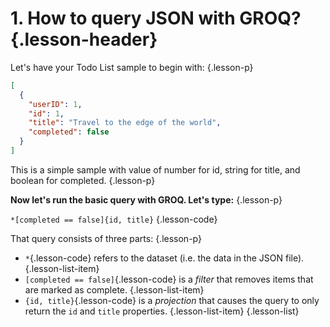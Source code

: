 # 1. How to query JSON with GROQ? {.lesson-header}

Let's have your Todo List sample to begin with: {.lesson-p}

```json {.lesson-pre}
[
  {
    "userID": 1,
    "id": 1,
    "title": "Travel to the edge of the world",
    "completed": false
  }
]
```

This is a simple sample with value of number for id, string for title, and boolean for completed. {.lesson-p}

**Now let's run the basic query with GROQ. Let's type:** {.lesson-p}

`*[completed == false]{id, title}` {.lesson-code}

That query consists of three parts: {.lesson-p}

- `*`{.lesson-code} refers to the dataset (i.e. the data in the JSON file). {.lesson-list-item}
- `[completed == false]`{.lesson-code} is a _filter_ that removes items that are marked as complete. {.lesson-list-item}
- `{id, title}`{.lesson-code} is a _projection_ that causes the query to only return the `id` and `title` properties. {.lesson-list-item}
  {.lesson-list}

